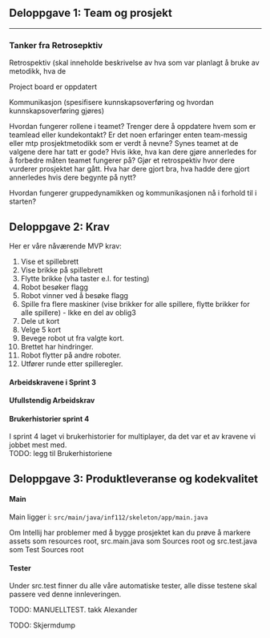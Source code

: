 ## Deloppgave 1: Team og prosjekt

---

### Tanker fra Retrosepktiv

Retrospektiv (skal inneholde beskrivelse av hva som var planlagt å bruke av metodikk, hva de

Project board er oppdatert

Kommunikasjon (spesifisere kunnskapsoverføring og hvordan kunnskapsoverføring gjøres)

Hvordan fungerer rollene i teamet?
Trenger dere å oppdatere hvem som er teamlead eller
kundekontakt?
Er det noen erfaringer enten team-messig eller mtp prosjektmetodikk som er verdt å nevne?
Synes
teamet at de valgene dere har tatt er gode?
Hvis ikke, hva kan dere gjøre annerledes for å forbedre
måten teamet fungerer på?
Gjør et retrospektiv hvor dere vurderer prosjektet har gått.
Hva har dere gjort bra, hva hadde dere gjort
annerledes hvis dere begynte på nytt?

Hvordan fungerer gruppedynamikken og kommunikasjonen nå i forhold til i starten?

## Deloppgave 2: Krav

Her er våre nåværende MVP krav:
1. Vise et spillebrett
2. Vise brikke på spillebrett
3. Flytte brikke (vha taster e.l. for testing)
4. Robot besøker flagg
5. Robot vinner ved å besøke flagg
6. Spille fra flere maskiner (vise brikker for alle spillere, flytte brikker for alle spillere) - Ikke en del av oblig3
7. Dele ut kort
8. Velge 5 kort
9. Bevege robot ut fra valgte kort.
10. Brettet har hindringer.
11. Robot flytter på andre roboter.
12. Utfører runde etter spilleregler.


#### Arbeidskravene i Sprint 3

#### Ufullstendig Arbeidskrav

#### Brukerhistorier sprint 4
I sprint 4 laget vi brukerhistorier for multiplayer, da det var et av kravene
vi jobbet mest med.\
TODO: legg til Brukerhistoriene

## Deloppgave 3: Produktleveranse og kodekvalitet

#### Main
Main ligger i:
`src/main/java/inf112/skeleton/app/main.java`

Om Intellij har problemer med å bygge prosjektet kan du prøve å markere assets som resources root,
src.main.java som Sources root og src.test.java som Test Sources root

#### Tester
Under src.test finner du alle våre automatiske tester, alle disse testene skal passere ved denne innleveringen.

TODO: MANUELLTEST. takk Alexander

TODO: Skjermdump



